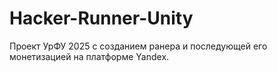 # Hacker-Runner-Unity
Проект УрФУ 2025 с созданием ранера и последующей его монетизацией на платформе Yandex.

